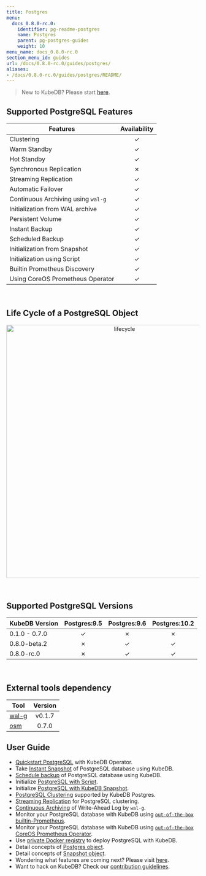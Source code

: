 ```yaml
---
title: Postgres
menu:
  docs_0.8.0-rc.0:
    identifier: pg-readme-postgres
    name: Postgres
    parent: pg-postgres-guides
    weight: 10
menu_name: docs_0.8.0-rc.0
section_menu_id: guides
url: /docs/0.8.0-rc.0/guides/postgres/
aliases:
- /docs/0.8.0-rc.0/guides/postgres/README/
---
```


> New to KubeDB? Please start [here](/docs/0.8.0-rc.0/concepts/README).

## Supported PostgreSQL Features

|Features                                                | Availability |
|------------------------------------------------------- |:------------:|
|Clustering                                              | &#10003;     |
|Warm Standby                                            | &#10003;     |
|Hot Standby                                             | &#10003;     |
|Synchronous Replication                                 | &#10007;     |
|Streaming Replication                                   | &#10003;     |
|Automatic Failover                                      | &#10003;     |
|Continuous Archiving using `wal-g`                      | &#10003;     |
|Initialization from WAL archive                         | &#10003;     |
|Persistent Volume                                       | &#10003;     |
|Instant Backup                                          | &#10003;     |
|Scheduled Backup                                        | &#10003;     |
|Initialization from Snapshot                            | &#10003;     |
|Initialization using Script                             | &#10003;     |
|Builtin Prometheus Discovery                            | &#10003;     |
|Using CoreOS Prometheus Operator                        | &#10003;     |

<br/>

## Life Cycle of a PostgreSQL Object

<p align="center">
  <img alt="lifecycle"  src="/docs/0.8.0-rc.0/images/postgres/lifecycle.png" width="600" height="660">
</p>

<br/>

## Supported PostgreSQL Versions

| KubeDB Version | Postgres:9.5 | Postgres:9.6 | Postgres:10.2 |
|----------------|:------------:|:------------:|:-------------:|
| 0.1.0 - 0.7.0  | &#10003;     | &#10007;     | &#10007;      |
| 0.8.0-beta.2   | &#10007;     | &#10003;     | &#10003;      |
| 0.8.0-rc.0   | &#10007;     | &#10003;     | &#10003;      |

<br/>

## External tools dependency

|Tool                                      |Version  |
|------------------------------------------|:-------:|
|[wal-g](https://github.com/wal-g/wal-g)   | v0.1.7  |
|[osm](https://github.com/appscode/osm)    | 0.7.0   |

## User Guide

- [Quickstart PostgreSQL](/docs/0.8.0-rc.0/guides/postgres/quickstart/quickstart) with KubeDB Operator.
- Take [Instant Snapshot](/docs/0.8.0-rc.0/guides/postgres/snapshot/instant_backup) of PostgreSQL database using KubeDB.
- [Schedule backup](/docs/0.8.0-rc.0/guides/postgres/snapshot/scheduled_backup) of PostgreSQL database using KubeDB.
- Initialize [PostgreSQL with Script](/docs/0.8.0-rc.0/guides/postgres/initialization/script_source).
- Initialize [PostgreSQL with KubeDB Snapshot](/docs/0.8.0-rc.0/guides/postgres/initialization/snapshot_source).
- [PostgreSQL Clustering](/docs/0.8.0-rc.0/guides/postgres/clustering/ha_cluster) supported by KubeDB Postgres.
- [Streaming Replication](/docs/0.8.0-rc.0/guides/postgres/clustering/streaming_replication) for PostgreSQL clustering.
- [Continuous Archiving](/docs/0.8.0-rc.0/guides/postgres/snapshot/continuous_archiving) of Write-Ahead Log by `wal-g`.
- Monitor your PostgreSQL database with KubeDB using [`out-of-the-box` builtin-Prometheus](/docs/0.8.0-rc.0/guides/postgres/monitoring/using-builtin-prometheus).
- Monitor your PostgreSQL database with KubeDB using [`out-of-the-box` CoreOS Prometheus Operator](/docs/0.8.0-rc.0/guides/postgres/monitoring/using-coreos-prometheus-operator).
- Use [private Docker registry](/docs/0.8.0-rc.0/guides/postgres/private-registry/using-private-registry) to deploy PostgreSQL with KubeDB.
- Detail concepts of [Postgres object](/docs/0.8.0-rc.0/concepts/databases/postgres).
- Detail concepts of [Snapshot object](/docs/0.8.0-rc.0/concepts/snapshot).
- Wondering what features are coming next? Please visit [here](/docs/0.8.0-rc.0/roadmap).
- Want to hack on KubeDB? Check our [contribution guidelines](/docs/0.8.0-rc.0/CONTRIBUTING).

